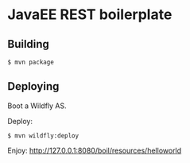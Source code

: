 # JavaEE REST boilerplate

## Building

``` shell
$ mvn package
```

## Deploying

Boot a Wildfly AS.

Deploy:

``` shell
$ mvn wildfly:deploy
```

Enjoy: http://127.0.0.1:8080/boil/resources/helloworld
